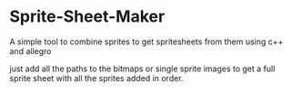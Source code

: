 # Sprite-Sheet-Maker
A simple tool to combine sprites to get spritesheets from them using c++ and allegro


just add all the paths to the bitmaps or single sprite images to get a full sprite sheet with all the sprites added in order.
